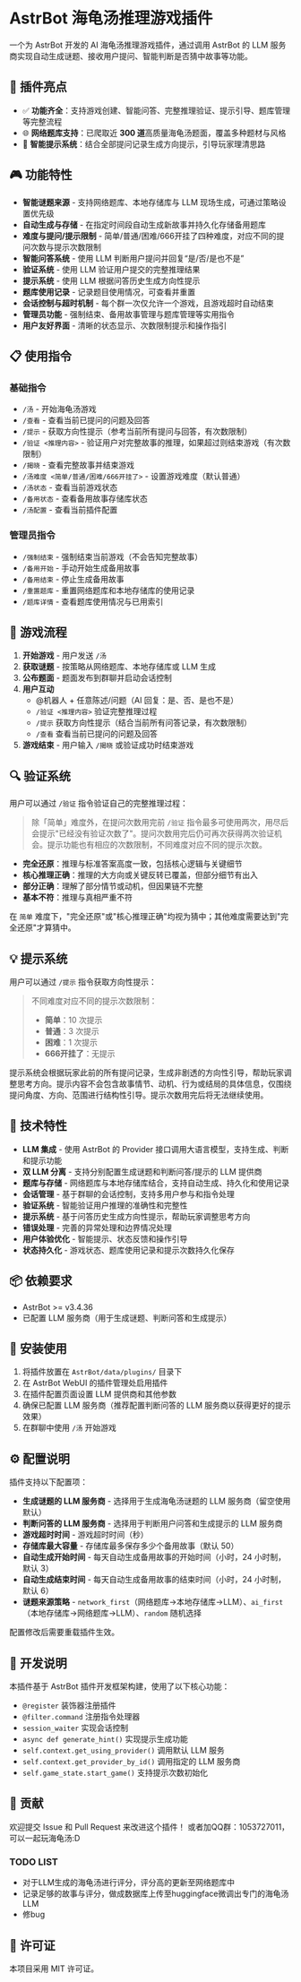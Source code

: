 # AstrBot 海龟汤推理游戏插件

一个为 AstrBot 开发的 AI 海龟汤推理游戏插件，通过调用 AstrBot 的 LLM 服务商实现自动生成谜题、接收用户提问、智能判断是否猜中故事等功能。

## 🌟 插件亮点

- ✅ **功能齐全**：支持游戏创建、智能问答、完整推理验证、提示引导、题库管理等完整流程
- 🌐 **网络题库支持**：已爬取近 **300 道**高质量海龟汤题面，覆盖多种题材与风格
- 🧠 **智能提示系统**：结合全部提问记录生成方向提示，引导玩家理清思路


## 🎮 功能特性

- **智能谜题来源** - 支持网络题库、本地存储库与 LLM 现场生成，可通过策略设置优先级
- **自动生成与存储** - 在指定时间段自动生成新故事并持久化存储备用题库
- **难度与提问/提示限制** - 简单/普通/困难/666开挂了四种难度，对应不同的提问次数与提示次数限制
- **智能问答系统** - 使用 LLM 判断用户提问并回复“是/否/是也不是”
- **验证系统** - 使用 LLM 验证用户提交的完整推理结果
- **提示系统** - 使用 LLM 根据问答历史生成方向性提示
- **题库使用记录** - 记录题目使用情况，可查看并重置
- **会话控制与超时机制** - 每个群一次仅允许一个游戏，且游戏超时自动结束
- **管理员功能** - 强制结束、备用故事管理与题库管理等实用指令
- **用户友好界面** - 清晰的状态显示、次数限制提示和操作指引

## 📋 使用指令

### 基础指令

- `/汤` - 开始海龟汤游戏
- `/查看` - 查看当前已提问的问题及回答
- `/提示` - 获取方向性提示（参考当前所有提问与回答，有次数限制）
- `/验证 <推理内容>` - 验证用户对完整故事的推理，如果超过则结束游戏（有次数限制）
- `/揭晓` - 查看完整故事并结束游戏
- `/汤难度 <简单/普通/困难/666开挂了>` - 设置游戏难度（默认普通）
- `/汤状态` - 查看当前游戏状态
- `/备用状态` - 查看备用故事存储库状态
- `/汤配置` - 查看当前插件配置

### 管理员指令

- `/强制结束` - 强制结束当前游戏（不会告知完整故事）
- `/备用开始` - 手动开始生成备用故事
- `/备用结束` - 停止生成备用故事
- `/重置题库` - 重置网络题库和本地存储库的使用记录
- `/题库详情` - 查看题库使用情况与已用索引

## 🎯 游戏流程

1. **开始游戏** - 用户发送 `/汤`
2. **获取谜题** - 按策略从网络题库、本地存储库或 LLM 生成
3. **公布题面** - 题面发布到群聊并启动会话控制
4. **用户互动**
   - @机器人 + 任意陈述/问题（AI 回复：是、否、是也不是）
   - `/验证 <推理内容>` 验证完整推理过程
   - `/提示` 获取方向性提示（结合当前所有问答记录，有次数限制）
   - `/查看` 查看当前已提问的问题及回答
5. **游戏结束** - 用户输入 `/揭晓` 或验证成功时结束游戏

## 🔍 验证系统

用户可以通过 `/验证` 指令验证自己的完整推理过程：

> 除「简单」难度外，在提问次数用完前 `/验证` 指令最多可使用两次，用尽后会提示"已经没有验证次数了"。提问次数用完后仍可再次获得两次验证机会。提示功能也有相应的次数限制，不同难度对应不同的提示次数。

- **完全还原**：推理与标准答案高度一致，包括核心逻辑与关键细节
- **核心推理正确**：推理的大方向或关键反转已覆盖，但部分细节有出入
- **部分正确**：理解了部分情节或动机，但因果链不完整
- **基本不符**：推理与真相严重不符

在 `简单` 难度下，"完全还原"或"核心推理正确"均视为猜中；其他难度需要达到"完全还原"才算猜中。

## 💡 提示系统

用户可以通过 `/提示` 指令获取方向性提示：

> 不同难度对应不同的提示次数限制：
> - **简单**：10 次提示
> - **普通**：3 次提示  
> - **困难**：1 次提示
> - **666开挂了**：无提示

提示系统会根据玩家此前的所有提问记录，生成非剧透的方向性引导，帮助玩家调整思考方向。提示内容不会包含故事情节、动机、行为或结局的具体信息，仅围绕提问角度、方向、范围进行结构性引导。提示次数用完后将无法继续使用。

## 🔧 技术特性

- **LLM 集成** - 使用 AstrBot 的 Provider 接口调用大语言模型，支持生成、判断和提示功能
- **双 LLM 分离** - 支持分别配置生成谜题和判断问答/提示的 LLM 提供商
- **题库与存储** - 网络题库与本地存储库结合，支持自动生成、持久化和使用记录
- **会话管理** - 基于群聊的会话控制，支持多用户参与和指令处理
- **验证系统** - 智能验证用户推理的准确性和完整性
- **提示系统** - 基于问答历史生成方向性提示，帮助玩家调整思考方向
- **错误处理** - 完善的异常处理和边界情况处理
- **用户体验优化** - 智能提示、状态反馈和操作引导
- **状态持久化** - 游戏状态、题库使用记录和提示次数持久化保存

## 📦 依赖要求

- AstrBot >= v3.4.36
- 已配置 LLM 服务商（用于生成谜题、判断问答和生成提示）

## 🚀 安装使用

1. 将插件放置在 `AstrBot/data/plugins/` 目录下
2. 在 AstrBot WebUI 的插件管理处启用插件
3. 在插件配置页面设置 LLM 提供商和其他参数
4. 确保已配置 LLM 服务商（推荐配置判断问答的 LLM 服务商以获得更好的提示效果）
5. 在群聊中使用 `/汤` 开始游戏

## ⚙️ 配置说明

插件支持以下配置项：

- **生成谜题的 LLM 服务商** - 选择用于生成海龟汤谜题的 LLM 服务商（留空使用默认）
- **判断问答的 LLM 服务商** - 选择用于判断用户问答和生成提示的 LLM 服务商
- **游戏超时时间** - 游戏超时时间（秒）
- **存储库最大容量** - 存储库最多保存多少个备用故事（默认 50）
- **自动生成开始时间** - 每天自动生成备用故事的开始时间（小时，24 小时制，默认 3）
- **自动生成结束时间** - 每天自动生成备用故事的结束时间（小时，24 小时制，默认 6）
- **谜题来源策略** - `network_first`（网络题库→本地存储库→LLM）、`ai_first`（本地存储库→网络题库→LLM）、`random` 随机选择

配置修改后需要重载插件生效。

## 📝 开发说明

本插件基于 AstrBot 插件开发框架构建，使用了以下核心功能：

- `@register` 装饰器注册插件
- `@filter.command` 注册指令处理器
- `session_waiter` 实现会话控制
- `async def generate_hint()` 实现提示生成功能
- `self.context.get_using_provider()` 调用默认 LLM 服务
- `self.context.get_provider_by_id()` 调用指定的 LLM 服务商
- `self.game_state.start_game()` 支持提示次数初始化

## 🤝 贡献

欢迎提交 Issue 和 Pull Request 来改进这个插件！
或者加QQ群：1053727011，可以一起玩海龟汤:D


### TODO LIST

- 对于LLM生成的海龟汤进行评分，评分高的更新至网络题库中
- 记录足够的故事与评分，做成数据库上传至huggingface微调出专门的海龟汤LLM
- 修bug

## 📄 许可证

本项目采用 MIT 许可证。

